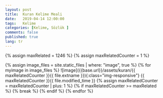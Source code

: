```yaml
---
layout: post
title:  Kuran Kelime Meali
date:   2019-04-14 12:00:00
tags:   Kelime
categories: [Kelime, Sözlük ]
comments: false
published: true
lang: tr
---
```



<link rel="stylesheet" href="https://maxcdn.bootstrapcdn.com/bootstrap/3.3.7/css/bootstrap.min.css">
<!-- Opsiyonel tema -->
<link rel="stylesheet" href="https://maxcdn.bootstrapcdn.com/bootstrap/3.3.7/css/bootstrap-theme.min.css">



{% assign maxRelated = 1246 %}
{% assign maxRelatedCounter = 1 %}


{% assign image_files = site.static_files | where: "image", true %}
{% for myimage in image_files %}
![image]({{base.url}}/assets/kuran/{{ maxRelatedCounter }}{{ file.extname }}){:class="img-responsive"}
  {{ maxRelatedCounter }}{{ file.modified_time }}
{% assign maxRelatedCounter = maxRelatedCounter | plus: 1 %}
      {% if maxRelatedCounter >= maxRelated %}
        {% break %}
      {% endif %}
{% endfor %}




<script src="https://ajax.googleapis.com/ajax/libs/jquery/1.11.2/jquery.min.js"></script> 
<script src="https://maxcdn.bootstrapcdn.com/bootstrap/3.3.7/js/bootstrap.min.js"></script>

